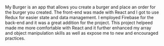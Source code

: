 My Burger is an app that allows you create a burger and place an order for the burger you created. The front-end was made with React and I got to use Redux for easier state and data management.
I employed Firebase for the back-end and it was a great addition for the project. 
This project helpeed made me more comfortable with React and it further enhanced my array and object manipulation skills as well as expose me to new and encouraged practices.

